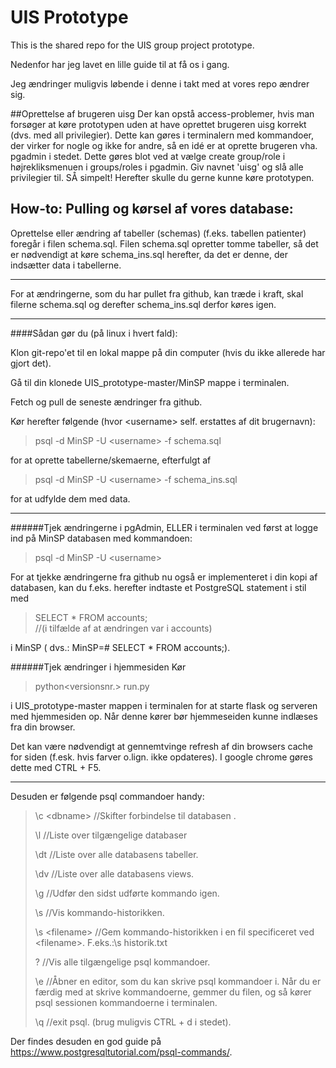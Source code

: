 # UIS Prototype
This is the shared repo for the UIS group project prototype.

Nedenfor har jeg lavet en lille guide til at få os i gang. 

Jeg ændringer muligvis løbende i denne i takt med at vores repo ændrer sig.

##Oprettelse af brugeren uisg
Der kan opstå access-problemer, hvis man forsøger at køre prototypen uden at have oprettet brugeren uisg korrekt (dvs. med all privilegier). Dette kan gøres i terminalern med kommandoer, der virker for nogle og ikke for andre, så en idé er at oprette brugeren vha. pgadmin i stedet. Dette gøres blot ved at vælge create group/role i højrekliksmenuen i groups/roles i pgadmin. Giv navnet 'uisg' og slå alle privilegier til. SÅ simpelt! Herefter skulle du gerne kunne køre prototypen.

##  How-to: Pulling og kørsel af vores database:
Oprettelse eller ændring af tabeller (schemas) (f.eks. tabellen patienter) foregår 
i filen schema.sql. Filen schema.sql opretter tomme tabeller, så det er nødvendigt 
at køre schema_ins.sql herefter, da det er denne, der indsætter data i tabellerne.

---

For at ændringerne, som du har pullet fra github, kan træde i kraft, 
skal filerne schema.sql og derefter schema_ins.sql derfor køres igen.

---
####Sådan gør du (på linux i hvert fald):

Klon git-repo'et til en lokal mappe på din computer (hvis du ikke allerede har gjort det).

Gå til din klonede UIS_prototype-master/MinSP mappe i terminalen. 

Fetch og pull de seneste ændringer fra github.

Kør herefter følgende (hvor \<username\> self. erstattes af dit brugernavn):

>psql -d MinSP -U \<username> -f schema.sql 

for at oprette tabellerne/skemaerne, efterfulgt af 

>psql -d MinSP -U \<username> -f schema_ins.sql 

for at udfylde dem med data.

---
######Tjek ændringerne i pgAdmin, ELLER i terminalen ved først at logge ind på MinSP databasen med kommandoen:

>psql -d MinSP -U \<username> 

For at tjekke ændringerne fra github nu også er implementeret i din kopi af databasen, 
kan du f.eks. herefter indtaste et PostgreSQL statement i stil med 

>SELECT * FROM accounts;  
>//(i tilfælde af at ændringen var i accounts)

i MinSP ( dvs.: MinSP=# SELECT * FROM accounts;).

######Tjek ændringer i hjemmesiden
Kør 
>python\<versionsnr.> run.py

i UIS_prototype-master mappen i terminalen for at starte flask og serveren med hjemmesiden op.
Når denne kører bør hjemmeseiden kunne indlæses fra din browser.

Det kan være nødvendigt at gennemtvinge refresh af din browsers cache for siden (f.esk. hvis farver o.lign. ikke opdateres).
I google chrome gøres dette med CTRL + F5.

---
Desuden er følgende psql commandoer handy:
>\c \<dbname> //Skifter forbindelse til databasen <dbname>.
>
>\l //Liste over tilgængelige databaser
>
>\dt //Liste over alle databasens tabeller.
>
>\dv //Liste over alle databasens views.
>
>\g //Udfør den sidst udførte kommando igen.
>
>\s //Vis kommando-historikken.
>
>\s \<filename> //Gem kommando-historikken i en fil specificeret ved \<filename>. F.eks.:\s historik.txt
>
>\? //Vis alle tilgængelige psql kommandoer.
>
>\e //Åbner en editor, som du kan skrive psql kommandoer i. 
> Når du er færdig med at skrive kommandoerne, gemmer du 
> filen, og så kører psql sessionen kommandoerne i terminalen.
>
>\q //exit psql. (brug muligvis CTRL + d i stedet).

Der findes desuden en god guide på https://www.postgresqltutorial.com/psql-commands/.



